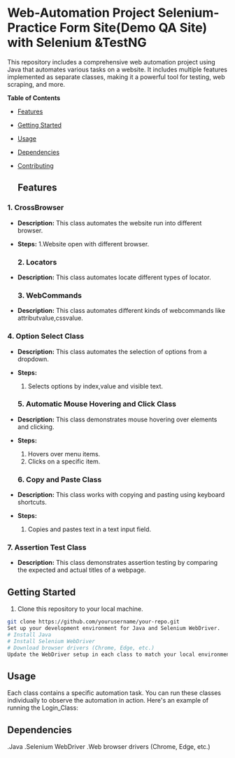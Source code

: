# Web-Automation Project Selenium-Practice Form Site(Demo QA Site) with Selenium &TestNG
This repository includes a comprehensive web automation project using Java that automates various tasks on a website. It includes multiple features implemented as separate classes, making it a powerful tool for testing, web scraping, and more.

**Table of Contents**
- [Features](#features)
- [Getting Started](#getting-started)
- [Usage](#usage)
- [Dependencies](#dependencies)
- [Contributing](#contributing)

  ## Features

 ### 1. **CrossBrowser**

- **Description:** This class automates the website run into different browser.
- **Steps:**
  1.Website open with different browser.


  ### 2. **Locators**

- **Description:** This class automates locate different types of locator.
  

  ### 3. **WebCommands**

- **Description:** This class automates different kinds of webcommands like attributvalue,cssvalue.


 ### 4. **Option Select Class**

- **Description:** This class automates the selection of options from a dropdown.
- **Steps:**
  1. Selects options by index,value and visible text.


  ### 5. **Automatic Mouse Hovering and Click Class**

- **Description:** This class demonstrates mouse hovering over elements and clicking.
- **Steps:**
  1. Hovers over menu items.
  2. Clicks on a specific item.


  ### 6. **Copy and Paste Class**

- **Description:** This class works with copying and pasting using keyboard shortcuts.
- **Steps:**
  1. Copies and pastes text in a text input field.
 

 ### 7. **Assertion Test Class**

- **Description:** This class demonstrates assertion testing by comparing the expected and actual titles of a webpage.



## Getting Started

1. Clone this repository to your local machine.

```bash
git clone https://github.com/yourusername/your-repo.git
Set up your development environment for Java and Selenium WebDriver.
# Install Java
# Install Selenium WebDriver
# Download browser drivers (Chrome, Edge, etc.)
Update the WebDriver setup in each class to match your local environment, such as changing browser drivers.
```
## Usage
Each class contains a specific automation task. You can run these classes individually to observe the automation in action. Here's an example of running the Login_Class:

## Dependencies
.Java
.Selenium WebDriver
.Web browser drivers (Chrome, Edge, etc.)
     
